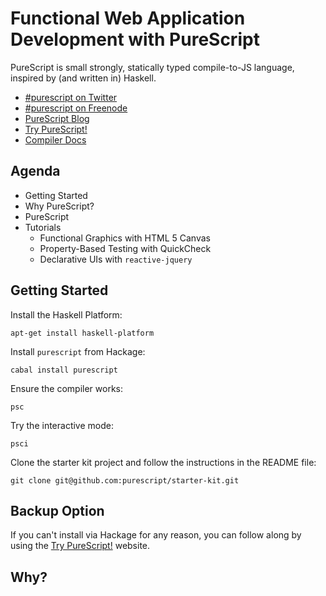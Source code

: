 # Functional Web Application Development with PureScript

PureScript is small strongly, statically typed compile-to-JS language, inspired by (and written in) Haskell.

- [#purescript on Twitter](http://twitter.com/purescript)
- [#purescript on Freenode](irc://irc.freenode.com/purescript)
- [PureScript Blog](http://purescript.org)
- [Try PureScript!](http://try.purescript.org)
- [Compiler Docs](http://docs.purescript.org)

## Agenda

- Getting Started
- Why PureScript?
- PureScript 
- Tutorials
    - Functional Graphics with HTML 5 Canvas
    - Property-Based Testing with QuickCheck
    - Declarative UIs with `reactive-jquery`

## Getting Started

Install the Haskell Platform:

    apt-get install haskell-platform
    
Install `purescript` from Hackage:

    cabal install purescript
    
Ensure the compiler works:

    psc
    
Try the interactive mode:

    psci
    
Clone the starter kit project and follow the instructions in the README file:

    git clone git@github.com:purescript/starter-kit.git
    
## Backup Option

If you can't install via Hackage for any reason, you can follow along by using the [Try PureScript!](http://try.purescript.org) website.

## Why?


